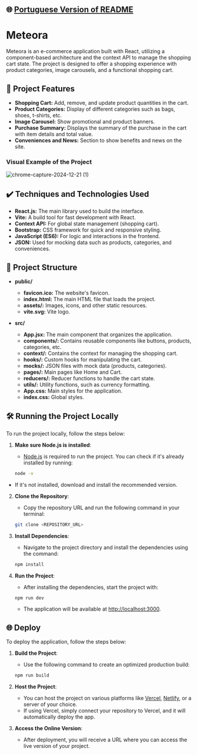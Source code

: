 ## 🌐 [Portuguese Version of README](README.md)

# Meteora

Meteora is an e-commerce application built with React, utilizing a component-based architecture and the context API to manage the shopping cart state. The project is designed to offer a shopping experience with product categories, image carousels, and a functional shopping cart.

## 🔨 Project Features

- **Shopping Cart:** Add, remove, and update product quantities in the cart.
- **Product Categories:** Display of different categories such as bags, shoes, t-shirts, etc.
- **Image Carousel:** Show promotional and product banners.
- **Purchase Summary:** Displays the summary of the purchase in the cart with item details and total value.
- **Conveniences and News:** Section to show benefits and news on the site.

### Visual Example of the Project

![chrome-capture-2024-12-21 (1)](https://github.com/user-attachments/assets/18c699b5-a22c-45d0-bcd9-0569fa7e847e)

## ✔️ Techniques and Technologies Used

- **React.js:** The main library used to build the interface.
- **Vite:** A build tool for fast development with React.
- **Context API:** For global state management (shopping cart).
- **Bootstrap:** CSS framework for quick and responsive styling.
- **JavaScript (ES6):** For logic and interactions in the frontend.
- **JSON:** Used for mocking data such as products, categories, and conveniences.

## 📁 Project Structure

- **public/**
  - **favicon.ico:** The website's favicon.
  - **index.html:** The main HTML file that loads the project.
  - **assets/:** Images, icons, and other static resources.
  - **vite.svg:** Vite logo.
  
- **src/**
  - **App.jsx:** The main component that organizes the application.
  - **components/:** Contains reusable components like buttons, products, categories, etc.
  - **context/:** Contains the context for managing the shopping cart.
  - **hooks/:** Custom hooks for manipulating the cart.
  - **mocks/:** JSON files with mock data (products, categories).
  - **pages/:** Main pages like Home and Cart.
  - **reducers/:** Reducer functions to handle the cart state.
  - **utils/:** Utility functions, such as currency formatting.
  - **App.css:** Main styles for the application.
  - **index.css:** Global styles.

## 🛠️ Running the Project Locally

To run the project locally, follow the steps below:

1. **Make sure Node.js is installed**:
   - [Node.js](https://nodejs.org/) is required to run the project. You can check if it's already installed by running:

   ```bash
   node -v
   ```

- If it's not installed, download and install the recommended version.

2. **Clone the Repository**:
    - Copy the repository URL and run the following command in your terminal:

   ```bash
   git clone <REPOSITORY_URL>
   ```

3. **Install Dependencies**:
    - Navigate to the project directory and install the dependencies using the command:

   ```bash
   npm install
   ```

4. **Run the Project**:
    - After installing the dependencies, start the project with:

   ```bash
   npm run dev
   ```

    - The application will be available at [http://localhost:3000](http://localhost:3000).

## 🌐 Deploy

To deploy the application, follow the steps below:

1. **Build the Project**:
    - Use the following command to create an optimized production build:

   ```bash
   npm run build
   ```

2. **Host the Project**:
    - You can host the project on various platforms like [Vercel](https://vercel.com/), [Netlify](https://www.netlify.com/), or a server of your choice.
    - If using Vercel, simply connect your repository to Vercel, and it will automatically deploy the app.

3. **Access the Online Version**:
    - After deployment, you will receive a URL where you can access the live version of your project.
